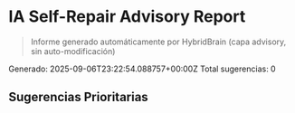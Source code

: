 # IA Self-Repair Advisory Report

> Informe generado automáticamente por HybridBrain (capa advisory, sin auto-modificación)

Generado: 2025-09-06T23:22:54.088757+00:00Z
Total sugerencias: 0

## Sugerencias Prioritarias
